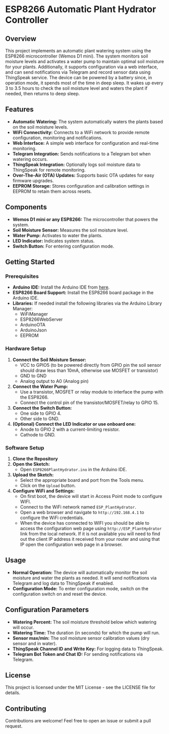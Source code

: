 # ESP8266 Automatic Plant Hydrator Controller

## Overview
This project implements an automatic plant watering system using the ESP8266 microcontroller (Wemos D1 mini). The system monitors soil moisture levels and activates a water pump to maintain optimal soil moisture for your plants. Additionally, it supports configuration via a web interface, and can send notifications via Telegram and record sensor data using ThingSpeak service. The device can be powered by a battery since, in operation mode, it spends most of the time in deep sleep. It wakes up every 3 to 3.5 hours to check the soil moisture level and waters the plant if needed, then returns to deep sleep.

## Features
- **Automatic Watering:** The system automatically waters the plants based on the soil moisture levels.
- **WiFi Connectivity:** Connects to a WiFi network to provide remote configuration, monitoring and notifications.
- **Web Interface:** A simple web interface for configuration and real-time monitoring.
- **Telegram Integration:** Sends notifications to a Telegram bot when watering occurs.
- **ThingSpeak Integration:** Optionally logs soil moisture data to ThingSpeak for remote monitoring.
- **Over-The-Air (OTA) Updates:** Supports basic OTA updates for easy firmware upgrades.
- **EEPROM Storage:** Stores configuration and calibration settings in EEPROM to retain them across resets.

## Components
- **Wemos D1 mini or any ESP8266:** The microcontroller that powers the system.
- **Soil Moisture Sensor:** Measures the soil moisture level.
- **Water Pump:** Activates to water the plants.
- **LED Indicator:** Indicates system status.
- **Switch Button:** For entering configuration mode.

## Getting Started

### Prerequisites
- **Arduino IDE:** Install the Arduino IDE from [here](https://www.arduino.cc/en/software).
- **ESP8266 Board Support:** Install the ESP8266 board package in the Arduino IDE.
- **Libraries:** If needed install the following libraries via the Arduino Library Manager:
  - WiFiManager
  - ESP8266WebServer
  - ArduinoOTA
  - ArduinoJson
  - EEPROM

### Hardware Setup
1. **Connect the Soil Moisture Sensor:**
   - VCC to GPIO5 (to be powered directly from GPIO pin the soil sensor should draw less than 10mA, otherwise use MOSFET or transistor)
   - GND to GND
   - Analog output to A0 (Analog pin)
2. **Connect the Water Pump:**
   - Use a transistor, MOSFET or relay module to interface the pump with the ESP8266.
   - Connect the control pin of the transistor/MOSFET/relay to GPIO 15.
3. **Connect the Switch Button:**
   - One side to GPIO 4.
   - Other side to GND.
4. **(Optional) Connect the LED Indicator or use onboard one:**
   - Anode to GPIO 2 with a current-limiting resistor.
   - Cathode to GND.

### Software Setup
1. **Clone the Repository**
2. **Open the Sketch:**
   - Open `ESP8266PlantHydrator.ino` in the Arduino IDE.
3. **Upload the Sketch:**
   - Select the appropriate board and port from the Tools menu.
   - Click on the `Upload` button.
4. **Configure WiFi and Settings:**
   - On first boot, the device will start in Access Point mode to configure WIFI.
   - Connect to the WiFi network named `ESP_PlantHydrator`.
   - Open a web browser and navigate to `http://192.168.4.1` to configure the WiFi credentials.
   - When the device has connected to WIFI you should be able to access the configuration web page using `http://ESP_PlantHydrator` link from the local network. If it is not available you will need to find out the client IP address it received from your router and using that IP open the configuration web page in a browser.

## Usage
- **Normal Operation:** The device will automatically monitor the soil moisture and water the plants as needed. It will send notifications via Telegram and log data to ThingSpeak if enabled.
- **Configuration Mode:** To enter configuration mode, switch on the configuration switch on and reset the device.

## Configuration Parameters
- **Watering Percent:** The soil moisture threshold below which watering will occur.
- **Watering Time:** The duration (in seconds) for which the pump will run.
- **Sensor max/min:** The soil moisture sensor calibration values (dry sensor and in water).
- **ThingSpeak Channel ID and Write Key:** For logging data to ThingSpeak.
- **Telegram Bot Token and Chat ID:** For sending notifications via Telegram.

## License
This project is licensed under the MIT License - see the LICENSE file for details.

## Contributing
Contributions are welcome! Feel free to open an issue or submit a pull request.
